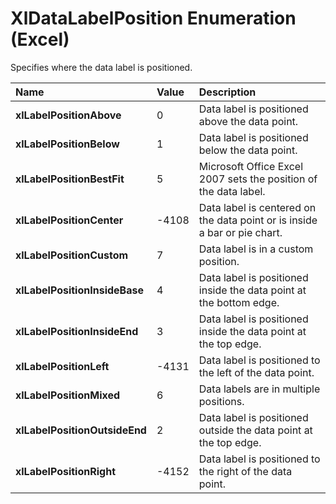 
# XlDataLabelPosition Enumeration (Excel)

Specifies where the data label is positioned.



|**Name**|**Value**|**Description**|
|:-----|:-----|:-----|
|**xlLabelPositionAbove**|0|Data label is positioned above the data point.|
|**xlLabelPositionBelow**|1|Data label is positioned below the data point.|
|**xlLabelPositionBestFit**|5|Microsoft Office Excel 2007 sets the position of the data label.|
|**xlLabelPositionCenter**|-4108|Data label is centered on the data point or is inside a bar or pie chart.|
|**xlLabelPositionCustom**|7|Data label is in a custom position.|
|**xlLabelPositionInsideBase**|4|Data label is positioned inside the data point at the bottom edge.|
|**xlLabelPositionInsideEnd**|3|Data label is positioned inside the data point at the top edge.|
|**xlLabelPositionLeft**|-4131|Data label is positioned to the left of the data point.|
|**xlLabelPositionMixed**|6|Data labels are in multiple positions.|
|**xlLabelPositionOutsideEnd**|2|Data label is positioned outside the data point at the top edge.|
|**xlLabelPositionRight**|-4152|Data label is positioned to the right of the data point.|
